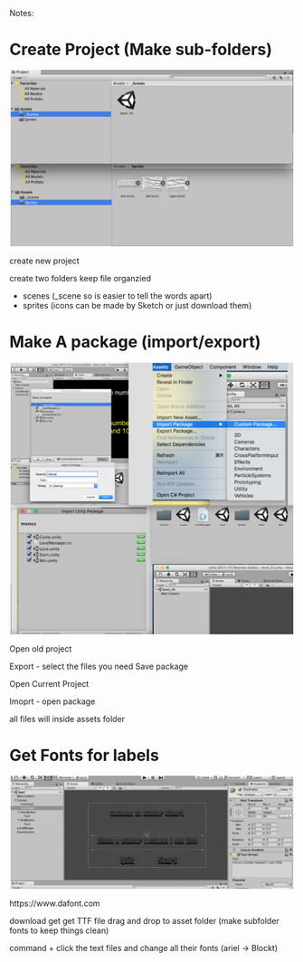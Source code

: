 Notes:

# Create Project (Make sub-folders)
<p align="center">
  <img src="https://github.com/ericyu423/Unity-Projects/blob/master/pics/note1.png" width="500"/>
</p>

create new project

create two folders keep file organzied

 - scenes  (_scene so is easier to tell the words apart)
 - sprites (icons can be made by Sketch or just download them)
 
 # Make A package (import/export)
 
 <p align="center">
  <img src="https://github.com/ericyu423/Unity-Projects/blob/master/pics/note2.png" width="500"/>
</p>


Open old project 

Export - select the files you need
Save package

Open Current Project

Imoprt - open package

all files will inside assets folder

# Get Fonts for labels


 <p align="center">
  <img src="https://github.com/ericyu423/Unity-Projects/blob/master/pics/note3.png" width="500"/>
</p>
https://www.dafont.com

download get get TTF file drag and drop to asset folder (make subfolder fonts to keep things clean)

command + click the text files and change all their fonts (ariel -> Blockt)

